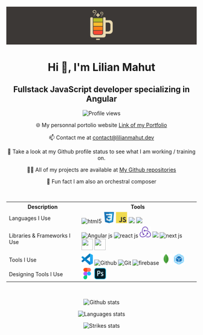 <div align="center">

![Banner](/icons/coffee.png?raw=true)

# Hi 👋, I'm Lilian Mahut

## Fullstack JavaScript developer specializing in Angular

![Profile views](https://komarev.com/ghpvc/?username=joliwood&label=Profile%20views&color=0e75b6&style=flat)

🌐 My personnal portolio website [Link of my Portfolio](https://lilianmahut.dev/)

📫 Contact me at [contact@lilianmahut.dev](mailto:contact@lilianmahut.dev)

🌱 Take a look at my Github profile status to see what I am working / training on.

👨‍💻 All of my projects are available at [My Github repositories](https://github.com/Joliwood?tab=repositories)

:musical_score: Fun fact I am also an orchestral composer

<br />
<table>
  <tr>
    <th>Description</th>
    <th>Tools</th>
  </tr>
  <tr>
    <td>Languages I Use</td>
    <td>
      <img src='https://www.vectorlogo.zone/logos/w3_html5/w3_html5-icon.svg' alt='html5' height='30'> 
      <img src='https://raw.githubusercontent.com/devicons/devicon/master/icons/css3/css3-original.svg' alt='css3' height='30'> 
      <img src='https://raw.githubusercontent.com/devicons/devicon/master/icons/javascript/javascript-original.svg' alt='javascript' height='30'> 
      <img src="https://cdn.jsdelivr.net/gh/devicons/devicon/icons/typescript/typescript-original.svg" height='30'/>
      <img src="https://symbols.getvecta.com/stencil_28/61_sql-database-generic.90b41636a8.svg" height='30'/>
  </tr>
  <tr>
    <td>Libraries & Frameworks I Use</td>
    <td>
      <img src="https://angular.io/assets/images/logos/angular/angular.svg" alt='Angular js' height='30'>
      <img src='https://www.vectorlogo.zone/logos/reactjs/reactjs-icon.svg' alt='react js' height='30'>
      <img src="https://raw.githubusercontent.com/devicons/devicon/master/icons/redux/redux-original.svg" alt="redux" title="Redux" height="30" />
      <img src='https://www.vectorlogo.zone/logos/nodejs/nodejs-icon.svg alt='node js' height='30'>
      <img src="https://seeklogo.com/images/N/next-js-logo-8FCFF51DD2-seeklogo.com.png" alt="next js" width="30" height="30" />
      <img src="https://cdn.jsdelivr.net/gh/devicons/devicon/icons/tailwindcss/tailwindcss-plain.svg" width="30" height="30" />
      <img src="https://cdn.jsdelivr.net/gh/devicons/devicon/icons/sass/sass-original.svg" width="30" height="30"/>
    </td>
  </tr>
  <tr>
    <td>Tools I Use</td>
    <td>
      <img src="https://raw.githubusercontent.com/devicons/devicon/master/icons/vscode/vscode-original.svg" alt="Visual Studio Code" height="30" title="Visual Studio Code" />
      <img src="https://static-00.iconduck.com/assets.00/github-icon-2048x1988-jzvzcf2t.png" alt="Github" height="30" title="GitHub" />
      <img src="https://www.vectorlogo.zone/logos/git-scm/git-scm-icon.svg" alt="Git" height="30" title="Git" >
      <img src="https://www.vectorlogo.zone/logos/firebase/firebase-icon.svg" alt="firebase" height="30"/>
      <img src="https://github.com/devicons/devicon/blob/v2.15.1/icons/mongodb/mongodb-original.svg" alt="MongoDB" height="30" title="MongoDB" />
      <img src="https://github.com/devicons/devicon/blob/v2.15.1/icons/webpack/webpack-original.svg" alt="WebPack" height="30" title="WebPack" />
    </td>
  </tr>
  <tr>
    <td>Designing Tools I Use</td>
    <td>
      <img src="/icons/tools/figma.png" alt="figma" title="Figma" height="30" />
      <img src="/icons/tools/photoshop.png" alt="Photoshop" title="Photoshop" height="30" />
    </td>
  </tr>
</table>
<br />

![Github stats](https://github-readme-stats.vercel.app/api?username=joliwood&show_icons=true&locale=en&count_private=true&theme=apprentice&bg_color=ffffff00&hide_border=true)

![Languages stats](https://github-readme-stats.vercel.app/api/top-langs?username=joliwood&show_icons=true&locale=en&layout=compact&count_private=true&theme=apprentice&bg_color=ffffff00&hide_border=true)

![Strikes stats](https://github-readme-streak-stats.herokuapp.com/?user=joliwood&&count_private=true&theme=apprentice&bg_color=ffffff00&hide_border=true)

</div>

<!--
**Lilian-Mahut/Lilian-Mahut** is a ✨ _special_ ✨ repository because its `README.md` (this file) appears on your GitHub profile.

Here are some ideas to get you started:

- 🔭 I’m currently working on ...
- 🌱 I’m currently learning ...
- 👯 I’m looking to collaborate on ...
- 🤔 I’m looking for help with ...
- 💬 Ask me about ...
- 📫 How to reach me: ...
- 😄 Pronouns: ...
- ⚡ Fun fact: ...
-->
